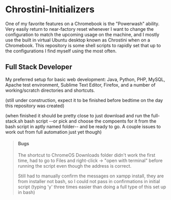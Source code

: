 # Chrostini-Initializers
One of my favorite features on a Chromebook is the "Powerwash" ability. Very easily return to near-factory reset whenever I want to change the configuration to match the upcoming usage on the machine, and I mostly use the built in virtual Ubuntu desktop known as Chrostini when on a Chromebook. This repository is some shell scripts to rapidly set that up to the configurations I find myself using the most often.


<h2>Full Stack Developer</h2>
My preferred setup for basic web development: Java, Python, PHP, MySQL, Apache test environment, Sublime Text Editor, Firefox, and a number of working/scratch directories and shortcuts.

(still under construction, expect it to be finished before bedtime on the day this repository was created)

(when finished it should be pretty close to just download and run the full-stack.sh bash script --or pick and choose the compoents for it from the bash script in aptly named folder-- and be ready to go. A couple issues to work out from full automation just yet though)

<blockquote>
  <h4>Bugs</h4>
  
  The shortcut to ChromeOS Downloads folder didn't work the first time, had to go to Files and right-click -> "open with terminal" before running the script even though the address is correct.
  
  Still had to manually confirm the messages on xampp install, they are from installer not bash, so I could not pass in confirmations in initial script (typing 'y' three times easier than doing a full type of this set up in bash)
  
  
